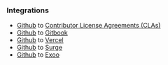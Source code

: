 ### Integrations
* [Github](https://github.com) to [Contributor License Agreements (CLAs)](https://cla-assistant.io/)
* [Github](https://github.com) to [Gitbook](https://gitbook.io)
* [Github](https://github.com) to [Vercel](https://vercel.com)
* [Github](https://github.com) to [Surge](https://surge.sh)
* [Github](https://github.com) to [Exoo](https://expo.io)
